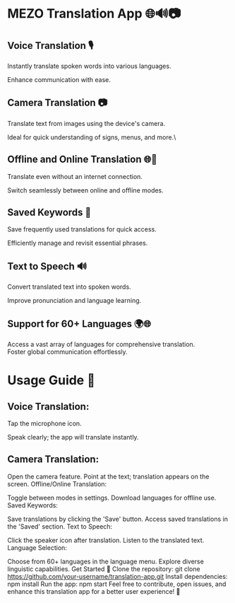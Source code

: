 # MEZO Translation App 🌐🔊📷

## Voice Translation 🎙️

Instantly translate spoken words into various languages.

Enhance communication with ease.

## Camera Translation 📷

Translate text from images using the device's camera.

Ideal for quick understanding of signs, menus, and more.\

## Offline and Online Translation 🌐🔌

Translate even without an internet connection.

Switch seamlessly between online and offline modes.

## Saved Keywords 💾

Save frequently used translations for quick access.

Efficiently manage and revisit essential phrases.

## Text to Speech 🔊

Convert translated text into spoken words.

Improve pronunciation and language learning.

## Support for 60+ Languages 🌍🌐

Access a vast array of languages for comprehensive translation.
\
Foster global communication effortlessly.

# Usage Guide 📘
## Voice Translation:

Tap the microphone icon.

Speak clearly; the app will translate instantly.

## Camera Translation:

Open the camera feature.
Point at the text; translation appears on the screen.
Offline/Online Translation:

Toggle between modes in settings.
Download languages for offline use.
Saved Keywords:

Save translations by clicking the 'Save' button.
Access saved translations in the 'Saved' section.
Text to Speech:

Click the speaker icon after translation.
Listen to the translated text.
Language Selection:

Choose from 60+ languages in the language menu.
Explore diverse linguistic capabilities.
Get Started 🚀
Clone the repository: git clone https://github.com/your-username/translation-app.git
Install dependencies: npm install
Run the app: npm start
Feel free to contribute, open issues, and enhance this translation app for a better user experience! 🌟
